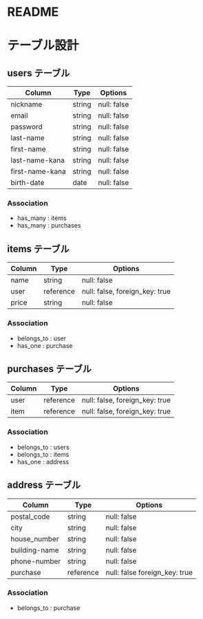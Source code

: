 # README

# テーブル設計

## users テーブル

| Column          | Type   | Options     |
| --------------- | ------ | ----------- |
| nickname        | string | null: false |
| email           | string | null: false |
| password        | string | null: false |
| last-name       | string | null: false |
| first-name      | string | null: false |
| last-name-kana  | string | null: false |
| first-name-kana | string | null: false |
| birth-date      | date   | null: false |

### Association

- has_many : items
- has_many : purchases

## items テーブル

| Column          | Type       | Options                        |
| --------------- | ---------- | ------------------------------ |
| name            | string     | null: false                    |
| user            | reference  | null: false, foreign_key: true |
| price           | string     | null: false                    |

### Association

- belongs_to : user
- has_one : purchase

## purchases テーブル

| Column        | Type       | Options                        |
| ------------- | ---------- | ------------------------------ |
| user          | reference  | null: false, foreign_key: true |
| item          | reference  | null: false, foreign_key: true |

### Association

- belongs_to : users
- belongs_to : items
- has_one : address

## address テーブル

| Column        | Type      | Options                       |
| ------------- | --------- | ----------------------------- |
| postal_code   | string    | null: false                   |
| city          | string    | null: false                   |
| house_number  | string    | null: false                   |
| building-name | string    | null: false                   |
| phone-number  | string    | null: false                   |
| purchase      | reference | null: false foreign_key: true |

### Association

- belongs_to : purchase